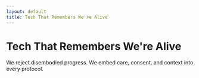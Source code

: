 ```yaml
---
layout: default
title: Tech That Remembers We're Alive
---
```


# Tech That Remembers We're Alive

We reject disembodied progress. We embed care, consent, and context into every protocol.